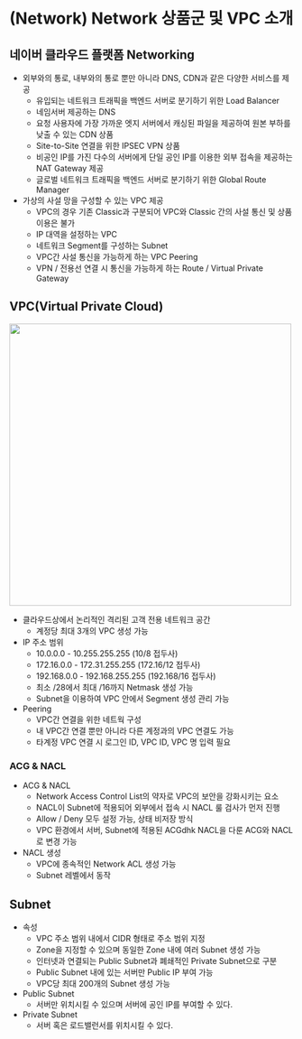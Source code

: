# (Network) Network 상품군 및 VPC 소개
## 네이버 클라우드 플랫폼 Networking
- 외부와의 통로, 내부와의 통로 뿐만 아니라 DNS, CDN과 같은 다양한 서비스를 제공
    - 유입되는 네트워크 트래픽을 백엔드 서버로 분기하기 위한 Load Balancer
    - 네임서버 제공하는 DNS
    - 요청 사용자에 가장 가까운 엣지 서버에서 캐싱된 파일을 제공하여 원본 부하를 낮출 수 있는 CDN 상품
    - Site-to-Site 연결을 위한 IPSEC VPN 상품
    - 비공인 IP를 가진 다수의 서버에게 단일 공인 IP를 이용한 외부 접속을 제공하는 NAT Gateway 제공
    - 글로벌 네트워크 트래픽을 백엔드 서버로 분기하기 위한 Global Route Manager
- 가상의 사설 망을 구성할 수 있는 VPC 제공
    - VPC의 경우 기존 Classic과 구분되어 VPC와 Classic 간의 사설 통신 및 상품 이용은 불가
    - IP 대역을 설정하는 VPC
    - 네트워크 Segment를 구성하는 Subnet
    - VPC간 사설 통신을 가능하게 하는 VPC Peering
    - VPN / 전용선 연결 시 통신을 가능하게 하는 Route / Virtual Private Gateway

## VPC(Virtual Private Cloud)
<img src="https://github.com/leeedohyun/NCP-WIL/assets/116694226/0db763ce-152b-44e6-bdf5-7d9a53488bd1" width="500">

- 클라우드상에서 논리적인 격리된 고객 전용 네트워크 공간
    - 계정당 최대 3개의 VPC 생성 가능
- IP 주소 범위
    - 10.0.0.0 - 10.255.255.255 (10/8 접두사)
    - 172.16.0.0 - 172.31.255.255 (172.16/12 접두사)
    - 192.168.0.0 - 192.168.255.255 (192.168/16 접두사)
    - 최소 /28에서 최대 /16까지 Netmask 생성 가능
    - Subnet을 이용하여 VPC 안에서 Segment 생성 관리 가능
- Peering
    - VPC간 연결을 위한 네트웍 구성
    - 내 VPC간 연결 뿐만 아니라 다른 계정과의 VPC 연결도 가능
    - 타계정 VPC 연결 시 로그인 ID, VPC ID, VPC 명 입력 필요

### ACG & NACL
- ACG & NACL
    - Network Access Control List의 약자로 VPC의 보안을 강화시키는 요소
    - NACL이 Subnet에 적용되어 외부에서 접속 시 NACL 룰 검사가 먼저 진행
    - Allow / Deny 모두 설정 가능, 상태 비저장 방식
    - VPC 환경에서 서버, Subnet에 적용된 ACGdhk NACL을 다룬 ACG와 NACL로 변경 가능
- NACL 생성
    - VPC에 종속적인 Network ACL 생성 가능
    - Subnet 레벨에서 동작

## Subnet
- 속성
    - VPC 주소 범위 내에서 CIDR 형태로 주소 범위 지정
    - Zone을 지정할 수 있으며 동일한 Zone 내에 여러 Subnet 생성 가능
    - 인터넷과 연결되는 Public Subnet과 폐쇄적인 Private Subnet으로 구분
    - Public Subnet 내에 있는 서버만 Public IP 부여 가능
    - VPC당 최대 200개의 Subnet 생성 가능
- Public Subnet
    - 서버만 위치시킬 수 있으며 서버에 공인 IP를 부여할 수 있다.
- Private Subnet
    - 서버 혹은 로드밸런서를 위치시킬 수 있다.